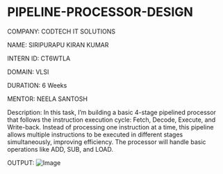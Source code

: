 # PIPELINE-PROCESSOR-DESIGN
COMPANY: CODTECH IT SOLUTIONS

NAME: SIRIPURAPU KIRAN KUMAR 

INTERN ID: CT6WTLA

DOMAIN: VLSI

DURATION: 6 Weeks

MENTOR: NEELA SANTOSH

Description:
In this task, I’m building a basic 4-stage pipelined processor that follows the instruction execution cycle: Fetch, Decode, Execute, and Write-back. Instead of processing one instruction at a time, this pipeline allows multiple instructions to be executed in different stages simultaneously, improving efficiency. The processor will handle basic operations like ADD, SUB, and LOAD. 

OUTPUT:
![Image](https://github.com/user-attachments/assets/4e3e8f63-3f02-4cd8-a48d-920e03a5587e)
